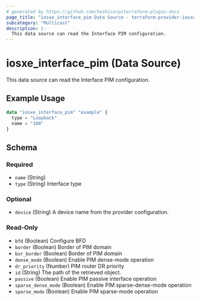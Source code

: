```yaml
---
# generated by https://github.com/hashicorp/terraform-plugin-docs
page_title: "iosxe_interface_pim Data Source - terraform-provider-iosxe"
subcategory: "Multicast"
description: |-
  This data source can read the Interface PIM configuration.
---
```


# iosxe_interface_pim (Data Source)

This data source can read the Interface PIM configuration.

## Example Usage

```terraform
data "iosxe_interface_pim" "example" {
  type = "Loopback"
  name = "100"
}
```

<!-- schema generated by tfplugindocs -->
## Schema

### Required

- `name` (String)
- `type` (String) Interface type

### Optional

- `device` (String) A device name from the provider configuration.

### Read-Only

- `bfd` (Boolean) Configure BFD
- `border` (Boolean) Border of PIM domain
- `bsr_border` (Boolean) Border of PIM domain
- `dense_mode` (Boolean) Enable PIM dense-mode operation
- `dr_priority` (Number) PIM router DR priority
- `id` (String) The path of the retrieved object.
- `passive` (Boolean) Enable PIM passive interface operation
- `sparse_dense_mode` (Boolean) Enable PIM sparse-dense-mode operation
- `sparse_mode` (Boolean) Enable PIM sparse-mode operation
